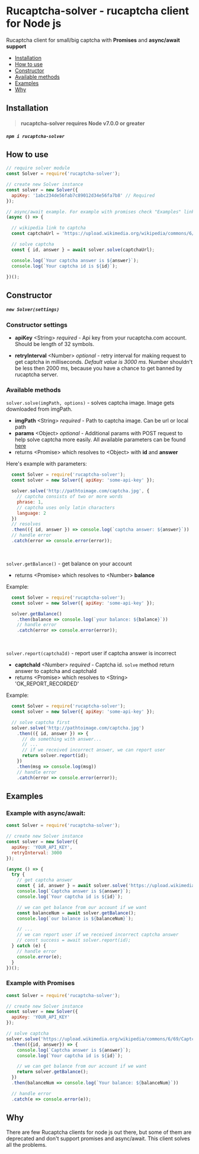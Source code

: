 # Rucaptcha-solver - rucaptcha client for Node js

Rucaptcha client for small/big captcha with **Promises** and **async/await support**

- [Installation](#installation)
- [How to use](#how-to-use)
- [Constructor](#constructor)
- [Available methods](#available-methods)
- [Examples](#examples)
- [Why](#why)

## Installation
> #### rucaptcha-solver requires Node v7.0.0 or greater

##### `npm i rucaptcha-solver`

## How to use
```javascript
// require solver module
const Solver = require('rucaptcha-solver');

// create new Solver instance
const solver = new Solver({
  apiKey: '1abc234de56fab7c89012d34e56fa7b8' // Required
});

// async/await example. For example with promises check "Examples" link above
(async () => {

  // wikipedia link to captcha
  const captchaUrl = 'https://upload.wikimedia.org/wikipedia/commons/6/69/Captcha.jpg';

  // solve captcha
  const { id, answer } = await solver.solve(captchaUrl);

  console.log(`Your captcha answer is ${answer}`);
  console.log(`Your captcha id is ${id}`);

})();
```
## Constructor
##### `new Solver(settings)`

### Constructor settings
- **apiKey** &lt;String&gt; *required* - Api key from your rucaptcha.com account. Should be length of 32 symbols.

- **retryInterval** &lt;Number&gt; *optional* - retry interval for making request to get captcha in milliseconds. *Default value is 3000 ms*. Number shouldn't be less then 2000 ms, because you have a chance to get banned by rucaptcha server.

### Available methods

`solver.solve(imgPath, options)` - solves captcha image. Image gets downloaded from imgPath.

  - **imgPath** &lt;String&gt; *required* - Path to captcha image. Can be url or local path
  - **params** &lt;Object&gt; *optional* - Additional params with POST request to help solve captcha more easily. All available parameters can be found [here](https://rucaptcha.com/api-rucaptcha#solving_captchas)
  - returns &lt;Promise&gt; which resolves to &lt;Object&gt; with **id** and **answer**

  Here's example with parameters:
  ```javascript
    const Solver = require('rucaptcha-solver');
    const solver = new Solver({ apiKey: 'some-api-key' });

    solver.solve('http://pathtoimage.com/captcha.jpg', {     
      // captcha consists of two or more words
      phrase: 1,
      // captcha uses only latin characters
      language: 2
    })
    // resolves
    .then(({ id, answer }) => console.log(`captcha answer: ${answer}`))
    // handle error
    .catch(error => console.error(error));
  ```
<br>

`solver.getBalance()` - get balance on your account
  - returns &lt;Promise&gt; which resolves to &lt;Number&gt; **balance**

  Example:
  ```javascript
    const Solver = require('rucaptcha-solver');
    const solver = new Solver({ apiKey: 'some-api-key' });

    solver.getBalance()
      .then(balance => console.log(`your balance: ${balance}`))
      // handle error
      .catch(error => console.error(error));
  ```
<br>

`solver.report(captchaId)` - report user if captcha answer is incorrect
  - **captchaId** &lt;Number&gt; *required* - Captcha id. `solve` method return answer to captcha and captchaId
  - returns &lt;Promise&gt; which resolves to &lt;String&gt; 'OK_REPORT_RECORDED'

  Example:
  ```javascript
    const Solver = require('rucaptcha-solver');
    const solver = new Solver({ apiKey: 'some-api-key' });

    // solve captcha first
    solver.solve('http://pathtoimage.com/captcha.jpg')
      .then(({ id, answer }) => {
        // do something with answer...
        // ...
        // if we received incorrect answer, we can report user
        return solver.report(id);
      })
      .then(msg => console.log(msg))
      // handle error
      .catch(error => console.error(error));
  ```

## Examples
### Example with async/await:
```javascript
const Solver = require('rucaptcha-solver');

// create new Solver instance
const solver = new Solver({
  apiKey: 'YOUR_API_KEY',
  retryInterval: 3000
});

(async () => {
  try {
    // get captcha answer
    const { id, answer } = await solver.solve('https://upload.wikimedia.org/wikipedia/commons/6/69/Captcha.jpg');
    console.log(`Captcha answer is ${answer}`);
    console.log(`Your captcha id is ${id}`);

    // we can get balance from our account if we want
    const balanceNum = await solver.getBalance();
    console.log(`our balance is ${balanceNum}`);

    // ...
    // we can report user if we received incorrect captcha answer
    // const success = await solver.report(id);
  } catch (e) {
    // handle error
    console.error(e);
  }
})();
```

### Example with Promises
```javascript
const Solver = require('rucaptcha-solver');

// create new Solver instance
const solver = new Solver({
  apiKey: 'YOUR_API_KEY'
});

// solve captcha
solver.solve('https://upload.wikimedia.org/wikipedia/commons/6/69/Captcha.jpg')
  .then(({id, answer}) => {
    console.log(`Captcha answer is ${answer}`);
    console.log(`Your captcha id is ${id}`);

    // we can get balance from our account if we want
    return solver.getBalance();
  })
  .then(balanceNum => console.log(`Your balance: ${balanceNum}`))

  // handle error
  .catch(e => console.error(e));
```

## Why
There are few Rucaptcha clients for node js out there, but some of them are deprecated and don't support promises and async/await. This client solves all the problems.
